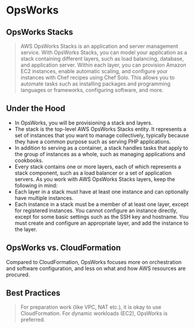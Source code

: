# OpsWorks

## OpsWorks Stacks

> AWS OpsWorks Stacks is an application and server management service. With OpsWorks Stacks, 
>you can model your application as a stack containing different layers, such as load balancing, database, and application server. 
>Within each layer, you can provision Amazon EC2 instances, enable automatic scaling, and configure your instances 
>with Chef recipes using Chef Solo. This allows you to automate tasks such as installing packages and programming 
>languages or frameworks, configuring software, and more.

## Under the Hood

- In OpsWorks, you will be provisioning a stack and layers. 
- The stack is the top-level AWS OpsWorks Stacks entity. It represents a set of instances that you want to manage collectively, typically because they have a common purpose such as serving PHP applications. 
- In addition to serving as a container, a stack handles tasks that apply to the group of instances as a whole, such as managing applications and cookbooks.
- Every stack contains one or more layers, each of which represents a stack component, such as a load balancer or a set of application servers. As you work with AWS OpsWorks Stacks layers, keep the following in mind:
- Each layer in a stack must have at least one instance and can optionally have multiple instances.
- Each instance in a stack must be a member of at least one layer, except for registered instances. You cannot configure an instance directly, except for some basic settings such as the SSH key and hostname. You must create and configure an appropriate layer, and add the instance to the layer.

## OpsWorks vs. CloudFormation

Compared to CloudFormation, OpsWorks focuses more on orchestration and software configuration, and less on what and how AWS resources are procured.

## Best Practices

> For preparation work (like VPC, NAT etc.), it is okay to use CloudFormation. For dynamic workloads (EC2), OpsWorks is preferred.
